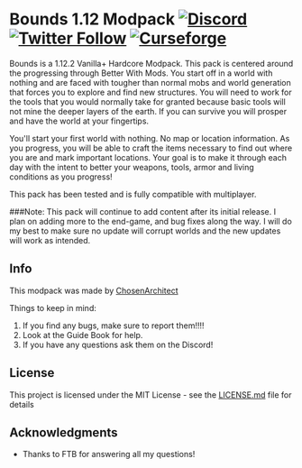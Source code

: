 # Bounds 1.12 Modpack [![Discord](https://img.shields.io/discord/262030232683413504.svg?logo=discord&logoWidth=18&colorB=7289DA)](https://discord.gg/4YbSd6K) [![Twitter Follow](https://img.shields.io/twitter/follow/ChosenArchitect.svg?style=social&label=Follow)](https://twitter.com/ChosenArchitect) [![Curseforge][curseImg]][curseLink]


Bounds is a 1.12.2 Vanilla+ Hardcore Modpack. This pack is centered around the progressing through Better With Mods. You start off in a world with nothing and are faced with tougher than normal mobs and world generation that forces you to explore and find new structures. You will need to work for the tools that you would normally take for granted because basic tools will not mine the deeper layers of the earth. If you can survive you will prosper and have the world at your fingertips.

You'll start your first world with nothing. No map or location information.  As you progress, you will be able to craft the items necessary to find out where you are and mark important locations. Your goal is to make it through each day with the intent to better your weapons, tools, armor and living conditions as you progress!

This pack has been tested and is fully compatible with multiplayer.

###Note:
This pack will continue to add content after its initial release. I plan on adding more to the end-game, and bug fixes along the way. I will do my best to make sure no update will corrupt worlds and the new updates will work as intended.

## Info
This modpack was made by [ChosenArchitect](https://www.youtube.com/ChosenArchitect)  

Things to keep in mind:

1. If you find any bugs, make sure to report them!!!!
2. Look at the Guide Book for help. 
3. If you have any questions ask them on the Discord!

## License

This project is licensed under the MIT License - see the [LICENSE.md](LICENSE.md) file for details

## Acknowledgments

* Thanks to FTB for answering all my questions!

[curseImg]: http://cf.way2muchnoise.eu/bounds.svg

[curseLink]: https://minecraft.curseforge.com/projects/bounds
